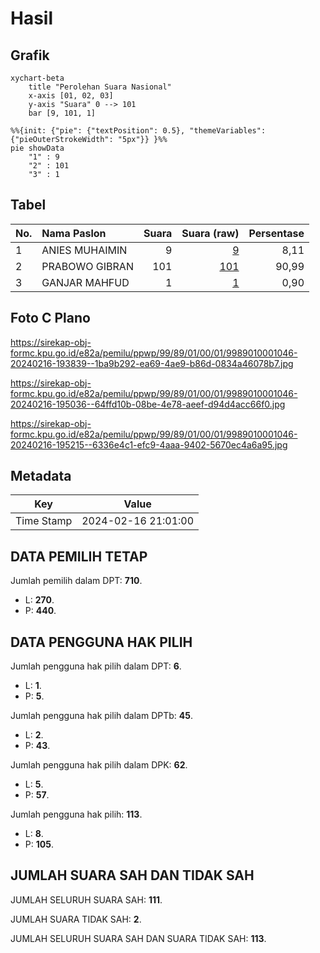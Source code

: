 # Hasil

## Grafik

```mermaid
xychart-beta
    title "Perolehan Suara Nasional"
    x-axis [01, 02, 03]
    y-axis "Suara" 0 --> 101
    bar [9, 101, 1]
```

```mermaid
%%{init: {"pie": {"textPosition": 0.5}, "themeVariables": {"pieOuterStrokeWidth": "5px"}} }%%
pie showData
    "1" : 9
    "2" : 101
    "3" : 1
```

## Tabel

| No. | Nama Paslon    | Suara | Suara (raw) | Persentase |
|:--- |:-------------- | -----:| -----------:| ----------:|
| 1   | ANIES MUHAIMIN | 9     | [9][p-1]    | 8,11       |
| 2   | PRABOWO GIBRAN | 101   | [101][p-2]  | 90,99      |
| 3   | GANJAR MAHFUD  | 1     | [1][p-3]    | 0,90       |


[p-1]: https://github.com/gigit-pemilu/pemilu-2024/blob/main/pilpres/hitung-suara/sub/99-luar-negeri/sub/89-penang-malaysia/sub/01-penang-malaysia/sub/0001-penang-malaysia/sub/046-ksk-031/sub/paslon-1.txt
[p-2]: https://github.com/gigit-pemilu/pemilu-2024/blob/main/pilpres/hitung-suara/sub/99-luar-negeri/sub/89-penang-malaysia/sub/01-penang-malaysia/sub/0001-penang-malaysia/sub/046-ksk-031/sub/paslon-2.txt
[p-3]: https://github.com/gigit-pemilu/pemilu-2024/blob/main/pilpres/hitung-suara/sub/99-luar-negeri/sub/89-penang-malaysia/sub/01-penang-malaysia/sub/0001-penang-malaysia/sub/046-ksk-031/sub/paslon-3.txt

## Foto C Plano

https://sirekap-obj-formc.kpu.go.id/e82a/pemilu/ppwp/99/89/01/00/01/9989010001046-20240216-193839--1ba9b292-ea69-4ae9-b86d-0834a46078b7.jpg

https://sirekap-obj-formc.kpu.go.id/e82a/pemilu/ppwp/99/89/01/00/01/9989010001046-20240216-195036--64ffd10b-08be-4e78-aeef-d94d4acc66f0.jpg

https://sirekap-obj-formc.kpu.go.id/e82a/pemilu/ppwp/99/89/01/00/01/9989010001046-20240216-195215--6336e4c1-efc9-4aaa-9402-5670ec4a6a95.jpg


## Metadata

| Key        | Value               |
| ---------- | ------------------- |
| Time Stamp | 2024-02-16 21:01:00 |


## DATA PEMILIH TETAP

Jumlah pemilih dalam DPT: **710**.
 * L: **270**.
 * P: **440**.

## DATA PENGGUNA HAK PILIH

Jumlah pengguna hak pilih dalam DPT: **6**.
 * L: **1**.
 * P: **5**.

Jumlah pengguna hak pilih dalam DPTb: **45**.
 * L: **2**.
 * P: **43**.

Jumlah pengguna hak pilih dalam DPK: **62**.
 * L: **5**.
 * P: **57**.

Jumlah pengguna hak pilih: **113**.
 * L: **8**.
 * P: **105**.

## JUMLAH SUARA SAH DAN TIDAK SAH

JUMLAH SELURUH SUARA SAH: **111**.

JUMLAH SUARA TIDAK SAH: **2**.

JUMLAH SELURUH SUARA SAH DAN SUARA TIDAK SAH: **113**.


